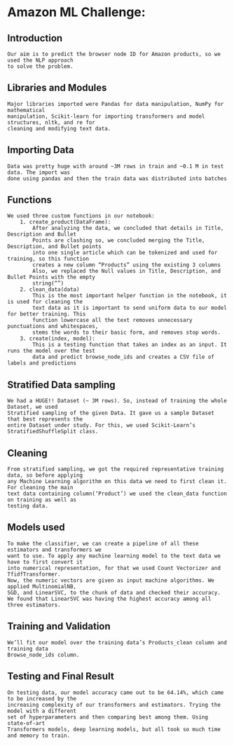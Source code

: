 # Amazon ML Challenge:
## Introduction
    Our aim is to predict the browser node ID for Amazon products, so we used the NLP approach
    to solve the problem.
## Libraries and Modules
    Major libraries imported were Pandas for data manipulation, NumPy for mathematical
    manipulation, Scikit-learn for importing transformers and model structures, nltk, and re for
    cleaning and modifying text data.
## Importing Data
    Data was pretty huge with around ~3M rows in train and ~0.1 M in test data. The import was
    done using pandas and then the train data was distributed into batches
## Functions
    We used three custom functions in our notebook:
        1. create_product(DataFrame):
            After analyzing the data, we concluded that details in Title, Description and Bullet
            Points are clashing so, we concluded merging the Title, Description, and Bullet points
            into one single article which can be tokenized and used for training, so this function
            creates a new column “Products” using the existing 3 columns
            Also, we replaced the Null values in Title, Description, and Bullet Points with the empty
            string(“”)
        2. clean_data(data)
            This is the most important helper function in the notebook, it is used for cleaning the
            text data as it is important to send uniform data to our model for better training. This
            function lowercase all the text removes unnecessary punctuations and whitespaces,
            stems the words to their basic form, and removes stop words.
        3. create(index, model):
            This is a testing function that takes an index as an input. It runs the model over the test
            data and predict browse_node_ids and creates a CSV file of labels and predictions
## Stratified Data sampling
    We had a HUGE!! Dataset (~ 3M rows). So, instead of training the whole Dataset, we used
    Stratified sampling of the given Data. It gave us a sample Dataset that best represents the
    entire Dataset under study. For this, we used Scikit-Learn’s StratifiedShuffleSplit class.
## Cleaning
    From stratified sampling, we got the required representative training data, so before applying
    any Machine Learning algorithm on this data we need to first clean it. For cleaning the main
    text data containing column(‘Product’) we used the clean_data function on training as well as
    testing data.
## Models used
    To make the classifier, we can create a pipeline of all these estimators and transformers we
    want to use. To apply any machine learning model to the text data we have to first convert it
    into numerical representation, for that we used Count Vectorizer and TfidfTransformer.
    Now, the numeric vectors are given as input machine algorithms. We applied MultinomialNB,
    SGD, and LinearSVC, to the chunk of data and checked their accuracy.
    We found that LinearSVC was having the highest accuracy among all three estimators.
## Training and Validation
    We’ll fit our model over the training data’s Products_clean column and training data
    Browse_node_ids column.
## Testing and Final Result
    On testing data, our model accuracy came out to be 64.14%, which came to be increased by the
    increasing complexity of our transformers and estimators. Trying the model with a different
    set of hyperparameters and then comparing best among them. Using state-of-art
    Transformers models, deep learning models, but all took so much time and memory to train.